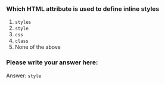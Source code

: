 ### Which HTML attribute is used to define inline styles

1. `styles`
2. `style`
3. `css`
4. `class`
5. None of the above


### Please write your answer here:

Answer:  `style`

